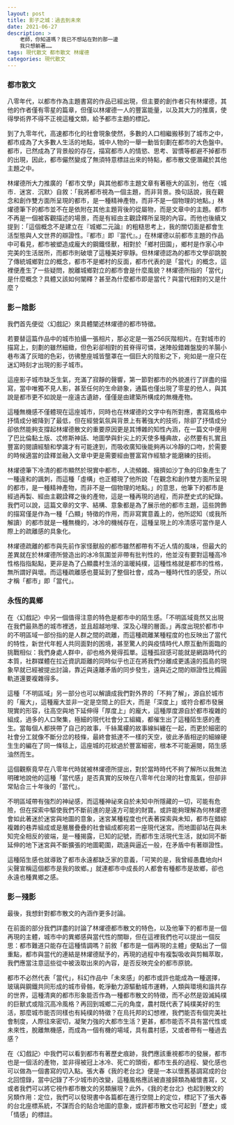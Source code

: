 ```yaml
---
layout: post
title: 影子之城：過去到未來
date: 2021-06-27
description: >
    老師，你知道嗎？我已不想站在對的那一邊  
    我只想躺著……  
tags: 現代散文 都市散文 林燿德
categories: 現代散文
---
```


### 都市散文
八零年代，以都市作為主題書寫的作品已經出現，但主要的創作者只有林燿德，其他的作者僅有零星的篇章，但僅以林燿德一人的豐富能量，以及其大力的推廣，使得學術界不得不正視這種文類，給予都市主題的標記。

到了九零年代，高速都市化的社會現象使然，多數的人口相繼搬移到了城市之中，都市成為了大多數人生活的地點，城中人物的一舉一動皆刻劃在都市的大色盤中。都市，已然成為了背景般的存在，描寫都市人的情慾、思考、習慣等都避不掉都市的出現，因此，都市儼然變成了無須特意標註出來的特點，都市散文便潛藏於其他主題之中。

林燿德所大力推廣的「都市文學」與其他都市主題文章有著極大的區別，他在〈城市．迷宮．沉默〉自敘：「我將都市視為一個主題，而非背景。換句話說，我在觀念和創作雙方面所呈現的都市，是一種精神產物，而非不是一個物理的地點。」林燿德筆下的都市並不在是依附在其他主題背後的從屬物，而是文章中的主題。都市不再是一個被客觀描述的場景，而是有經由主觀詮釋所呈現的內容。而他也後續又提到：「這個概念不是建立在『城鄉二元論』的粗糙思考上，我的關切面是都會生活型態與人文世界的辯證性。『都市』即『當代』。」在林燿德以前都市主題的作品中可看見，都市被塑造成龐大的鋼鐵怪獸，相對於「鄉村田園」，鄉村是作家心中完美的生活居所，而都市則破壞了這種美好寧靜。但林燿德認為的都市文學卻跳脫了傳統城鄉對立的概念，都市不是鄉村的反面，都市代表的是「當代」的概念，這裡便產生了一些疑問，脫離城鄉對立的都市會是什麼風貌？林燿德所指的「當代」是什麼概念？具體又該如何闡釋？甚至為什麼都市即是當代？與當代相對的又是什麼？

### 影－陰影
我們首先便從〈幻戲記〉來具體闡述林燿德的都市特徵。

若要替這篇作品中的城市拍攝一張相片，那必定是一張256灰階相片。在對城市的描寫上，刻劃的雖然細緻，但色彩卻相對的貧脊得可憐，迷陣般錯雜盤旋的羊腸小巷布滿了灰暗的色彩，彷彿整座城皆壟罩在一個巨大的陰影之下，宛如是一座只在迷幻時刻才出現的影子城市。

這座影子城市缺乏生氣，充滿了寂靜的聲響，第一節對都市的外貌進行了詳盡的描寫，當中唯獨不見人影，甚至任何的生命跡象，通篇也僅出現了零星的他人，與其說是都市更不如說是一座遠古遺跡，僅僅是由建築所構成的無機產物。

這種無機感不僅體現在這座城市，同時也在林燿德的文字中有所對應，書寫風格中抒情成分被降到了最低，但在經營氣氛與背景上有著強大的技術，除卻了抒情成分卻依然能夠支撐起林燿德散文的重要原因更是其博雜的知性內涵，在一篇文中便用了巴比倫黏土版、忒修斯神話、地圖學與針尖上的天使多種典故，必然要有扎實且豐富的閱讀經驗和學識才有可能達到，而吸收廣知後能夠再以冷靜的口吻，於需要的時候適當的詮釋並融入文章中更是需要經由豐富寫作經驗才能磨練的技術。

林燿德筆下冷清的都市顯然於現實中都市，人流頻雜、擁擠如沙丁魚的印象產生了一種違和的諷刺，而這種「虛構」也正體現了他所說「在觀念和創作雙方面所呈現的都市，是一種精神產物，而非不是一個物理的地點。」的意思，他筆下的都市是經過再製、經由主觀詮釋之後的產物，這是一種再現的過程，而非歷史式的紀錄。我們可以說，這篇文章的文字、結構、意象都是為了展示他的都市主題，這些誇飾的描寫僅是作為一種「凸顯」特徵的作用，而非寫實意義上的，他所認知（或我所解讀）的都市就是一種無機的，冰冷的機械存在，這種呈現上的冷清感可當作是人際上的疏離感的具象化。

林燿德疏離的都市與先前作家怪獸般的都市雖然都帶有不近人情的風味，但最大的差異就在於林燿德所營造出的冰冷氛圍並非帶有批判性的，他並沒有要對這種高冷性格指指點點，更非是為了凸顯農村生活的溫暖純樸，這種性格就是都市的性格，無所謂好與壞。而這種疏離感也蔓延到了整個社會，成為一種時代性的感受，所以才稱「都市」即「當代」。


### 永恆的異鄉
在〈幻戲記〉中另一個值得注意的特色是都市中的陌生感。「不明區域竟然又出現在我們最熟悉的城市裡透，並且超越地埋、深及心理的層面。」再度出現於都市中的不明區域一部份指的是人群之間的疏離，而這種疏離某種程度的也反映出了當代的特性，新世代年輕人共同面對的困境，甚至驚人的與疫情時代人際互動所面臨的挑戰相似：我們身處人群中，卻也格外覺得孤單。這種孤寂感可能就是網路時代的本質，社群媒體在拉近資訊距離的同時似乎也正在將我們分離成更遙遠的孤島的現象早就已經被提出討論，靠近與遠離矛盾的同步發生，遠與近之間的辯證性比橢圓軌道還要複雜得多。

這種「不明區域」另一部分也可以解讀成我們對外界的「不夠了解」，源自於城市的「龐大」，這種龐大並非一定是空間上的巨大，而是「深度上」或符合都市發展現實的形容，往高空與地下延伸得「厚度上」的龐大，這種厚度源自於都市複雜的組成，過多的人口聚集，極細的現代社會分工組織，都催生出了這種陌生感的產生。當每個人都挾帶了自己的故事，千絲萬縷的故事線糾纏在一起，而更於細密的社會分工就像不斷分岔的枝條，最終會抵達不一樣的天空，彼此矛盾相逆的細線硬生生的編在了同一條毯上，這座城的花紋過於豐富細密，根本不可能遍閱，陌生感油然而生。

這個觀察竟早在八零年代時就被林燿德所提出，對於當時時代不夠了解所以我無法明確地說他的這種「當代感」是否真實的反映在八零年代台灣的社會風氣，但卻非常貼合三十年後的「當代」。

不明區域帶有強烈的神祕感，而這種神祕來自於未知中所隱藏的一切，可能有危險，但在探索中驅使我們不斷前進的是遠方可能的財寶。或許能夠理解為何林燿德會如此著迷於迷宮與地圖的意象，迷宮某種程度也代表著探索與未知，都市在錯綜複雜的巷弄組成或是層層疊疊的社會組成都宛若一座現代迷宮。而地圖卻站在與未知完全相反的彼端，是一種揭露，已知的記號，而都市生活現代生活，就如同不斷延伸的地下迷宮與不斷擴張的地圖範圍，疏遠與逼近一般，在矛盾中有著辯證性。

這種陌生感也就導致了都市永遠都缺乏家的意義，「可笑的是，我曾經愚蠢地向H尖聲宣稱這個都市是我的故鄉。」就連都市中成長的人都會有種都市是故鄉，卻也永遠也種異鄉之感。


### 影－殘影

最後，我想針對都市散文的內涵作更多討論。

在前面的部分我們詳盡的討論了林燿德都市散文的特色，以及他筆下的都市是一個再現的主體，城市中的異鄉感與當代性的關聯，但在這裡我們也可以提出一個反思：都市難道只能存在這種情調嗎？前敘「都市是一個再現的主體」便點出了一個重點，都市與當代的連結是林燿德賦予的，再現的過程中有複製吸收與剪輯萃取，我們應當注意這些從中被汲取出來的內容，是否反映完全的都市原貌。

都市不必然代表「當代」，科幻作品中「未來感」的都市或許也能成為一種選擇，玻璃與鋼鐵共同形成的城市骨骼，乾淨動力源驅動城市運轉，人類與環境和諧共存的世界，這種清爽的都市形象能否作為一種都市散文的特徵，而不必然是毀滅純樸的巨獸式或陰沉高冷風格？再回到城鄉二元的角度，農村既代表了純樸美好的生活，那麼城市能否同樣也有純樸的特徵？在烏托邦的幻想裡，我們能否有個完美社會制度，人際往來密切，凝聚力強的大都市生活？更甚，都市能否不具有當代性或未來性，脫離無機感，而成為一個有機的場域，具有農村感，又或者帶有一種過去感？

在〈幻戲記〉中我們可以看到都市有著歷史痕跡，我們應該重視都市的發展，都市也是一個活的產物，並非得被冠上冰冷、死亡的頭銜，都市生長的過程、變化感也可以做為一個書寫的切入點。張大春《我的老台北》便是一本以懷舊基調寫成的台北回憶錄，當中記錄了不少城市的改變，這種風格應該被直接歸類為緬懷書寫，又或者我們可以將它視作都市散文的另類展現？此外，《我的老台北》也起到散文的另類作用：定位，我們可以發現書中各篇都在進行空間上的定位，標記下了張大春的台北座標系統，不謀而合的貼合地圖的意象，或許都市散文也可起到「歷史」或「情感」的標註。
